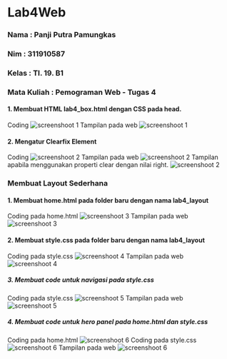# Lab4Web

### Nama        : Panji Putra Pamungkas
### Nim         : 311910587
### Kelas       : TI. 19. B1
### Mata Kuliah : Pemograman Web - Tugas 4

#### 1. Membuat HTML lab4_box.html dengan CSS pada head.
Coding
![screenshoot 1](screenshoot/1.png)
Tampilan pada web
![screenshoot 1](screenshoot/1.1.png)

#### 2. Mengatur Clearfix Element
Coding
![screenshoot 2](screenshoot/2.png)
Tampilan pada web
![screenshoot 2](screenshoot/2.1.png)
Tampilan apabila menggunakan properti clear dengan nilai right.
![screenshoot 2](screenshoot/2.2.png)

### Membuat Layout Sederhana

#### 1. Membuat home.html pada folder baru dengan nama lab4_layout

Coding pada home.html 
![screenshoot 3](screenshoot/3.png)
Tampilan pada web
![screenshoot 3](screenshoot/3.1.png)

#### 2. Membuat style.css pada folder baru dengan nama lab4_layout

Coding pada style.css
![screenshoot 4](screenshoot/4.png)
Tampilan pada web
![screenshoot 4](screenshoot/4.1.png)

##### 3. Membuat code untuk navigasi pada style.css

Coding pada style.css
![screenshoot 5](screenshoot/5.png)
Tampilan pada web
![screenshoot 5](screenshoot/5.1.png)

##### 4. Membuat code untuk hero panel pada home.html dan style.css

Coding pada home.html
![screenshoot 6](screenshoot/6.png)
Coding pada style.css
![screenshoot 6](screenshoot/6.1.png)
Tampilan pada web
![screenshoot 6](screenshoot/6.2.png)
